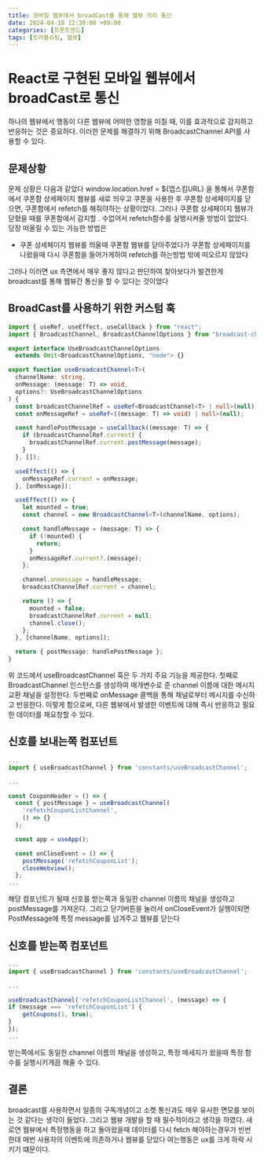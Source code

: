 ```yaml
---
title: 모바일 웹뷰에서 broadCast를 통해 웹뷰 끼리 통신
date: 2024-04-18 12:30:00 +09:00
categories: [프론트엔드]
tags: [트러블슈팅, 웹뷰]
---
```


# React로 구현된 모바일 웹뷰에서 broadCast로 통신

하나의 웹뷰에서 행동이 다른 웹뷰에 어떠한 영향을 미칠 때, 이를 효과적으로 감지하고 반응하는 것은 중요하다. 이러한 문제를 해결하기 위해 BroadcastChannel API를 사용할 수 있다.

## 문제상황

문제 상황은 다음과 같았다
window.location.href = ${앱스킴URL} 을 통해서 쿠폰함에서 쿠폰함 상세페이지 웹뷰를 새로 띄우고 쿠폰을 사용한 후 쿠폰함 상세페이지를 닫으면, 쿠폰함에서 refetch를 해줘야하는 상황이었다. 그러나 쿠폰함 상세페이지 웹뷰가 닫혔을 때를 쿠폰함에서 감지할 . 수없어서 refetch함수를 실행시켜줄 방법이 없었다.
당장 떠올릴 수 있는 가능한 방법은

- 쿠폰 상세페이지 웹뷰를 띄울때 쿠폰함 웹뷰를 닫아주었다가 쿠폰함 상세페이지를 나왔을때 다시 쿠폰함을 들어가게하여 refetch를 하는방법
  밖에 떠오르지 않았다

그러나 이러면 ux 측면에서 매우 좋지 않다고 판단하여 찾아보다가 발견한게 broadcast를 통해 웹뷰간 통신을 할 수 있다는 것이었다

## BroadCast를 사용하기 위한 커스텀 훅

```ts
import { useRef, useEffect, useCallback } from "react";
import { BroadcastChannel, BroadcastChannelOptions } from "broadcast-channel";

export interface UseBroadcastChannelOptions
  extends Omit<BroadcastChannelOptions, "node"> {}

export function useBroadcastChannel<T>(
  channelName: string,
  onMessage: (message: T) => void,
  options?: UseBroadcastChannelOptions
) {
  const broadcastChannelRef = useRef<BroadcastChannel<T> | null>(null);
  const onMessageRef = useRef<((message: T) => void) | null>(null);

  const handlePostMessage = useCallback((message: T) => {
    if (broadcastChannelRef.current) {
      broadcastChannelRef.current.postMessage(message);
    }
  }, []);

  useEffect(() => {
    onMessageRef.current = onMessage;
  }, [onMessage]);

  useEffect(() => {
    let mounted = true;
    const channel = new BroadcastChannel<T>(channelName, options);

    const handleMessage = (message: T) => {
      if (!mounted) {
        return;
      }
      onMessageRef.current?.(message);
    };

    channel.onmessage = handleMessage;
    broadcastChannelRef.current = channel;

    return () => {
      mounted = false;
      broadcastChannelRef.current = null;
      channel.close();
    };
  }, [channelName, options]);

  return { postMessage: handlePostMessage };
}
```

위 코드에서 useBroadcastChannel 훅은 두 가지 주요 기능을 제공한다. 첫째로 BroadcastChannel 인스턴스를 생성하여 매개변수로 준 channel 이름에 대한 메시지 교환 채널을 설정한다. 두번째로 onMessage 콜백을 통해 채널로부터 메시지를 수신하고 반응한다. 이렇게 함으로써, 다른 웹뷰에서 발생한 이벤트에 대해 즉시 반응하고 필요한 데이터를 재요청할 수 있다.

## 신호를 보내는쪽 컴포넌트

```ts
...
import { useBroadcastChannel } from 'constants/useBroadcastChannel';

...

const CouponHeader = () => {
  const { postMessage } = useBroadcastChannel(
    'refetchCouponListChannel',
    () => {}
  );

  const app = useApp();

  const onCloseEvent = () => {
    postMessage('refetchCouponList');
    closeWebview();
  };
...

```

해당 컴포넌트가 될때 신호를 받는쪽과 동일한 channel 이름의 채널을 생성하고 postMessage를 가져온다. 그리고 닫기버튼을 눌러서 onCloseEvent가 실행이되면 PostMessage에 특정 message를 넘겨주고 웹뷰를 닫는다

## 신호를 받는쪽 컴포넌트

```ts
...
import { useBroadcastChannel } from 'constants/useBroadcastChannel';

...

useBroadcastChannel('refetchCouponListChannel', (message) => {
if (message === 'refetchCouponList') {
    getCoupons(1, true);
}
});
...

```

받는쪽에서도 동일한 channel 이름의 채널을 생성하고, 특정 메세지가 왔을때 특정 함수를 실행시키게끔 해줄 수 있다.

## 결론

broadcast를 사용하면서 일종의 구독개념이고 소켓 통신과도 매우 유사한 면모를 보이는 것 같다는 생각이 들었다. 그리고 웹뷰 개발을 할 때 필수적이라고 생각을 하였다. 새로연 웹뷰에서 특정행동을 하고 돌아왔을때 데이터를 다시 fetch 해야하는경우가 빈번한데 매번 사용자의 이벤트에 의존하거나 웹뷰를 닫았다 여는행동은 ux를 크게 하락 시키기 떄문이다.
